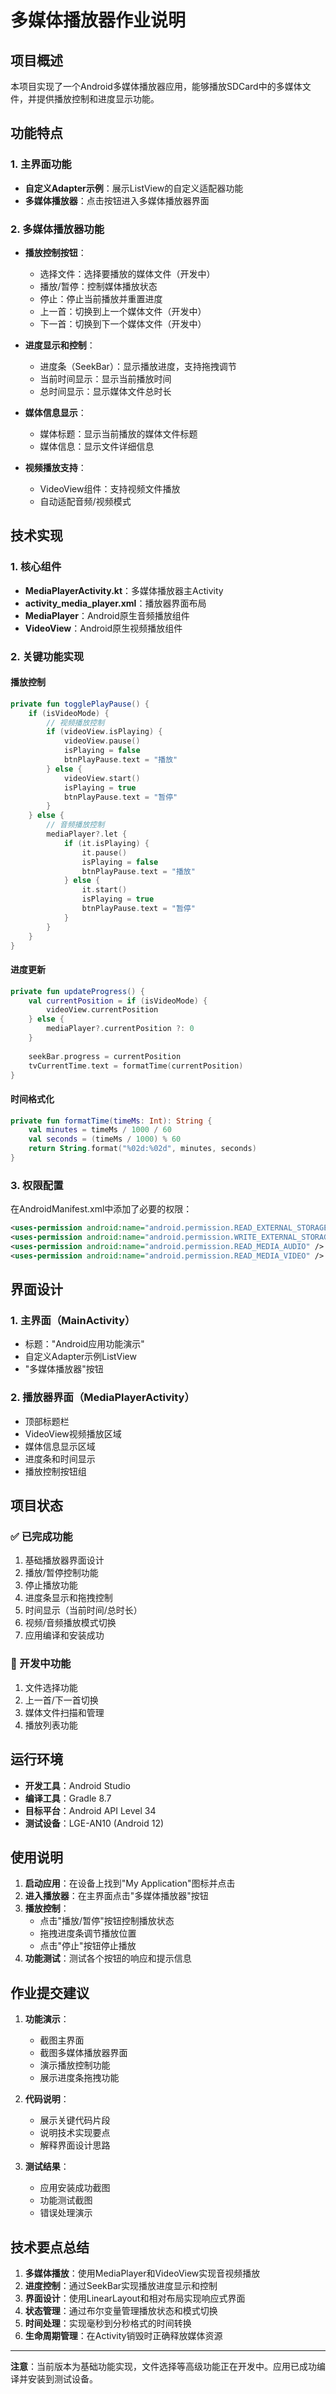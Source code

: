 # 多媒体播放器作业说明

## 项目概述
本项目实现了一个Android多媒体播放器应用，能够播放SDCard中的多媒体文件，并提供播放控制和进度显示功能。

## 功能特点

### 1. 主界面功能
- **自定义Adapter示例**：展示ListView的自定义适配器功能
- **多媒体播放器**：点击按钮进入多媒体播放器界面

### 2. 多媒体播放器功能
- **播放控制按钮**：
  - 选择文件：选择要播放的媒体文件（开发中）
  - 播放/暂停：控制媒体播放状态
  - 停止：停止当前播放并重置进度
  - 上一首：切换到上一个媒体文件（开发中）
  - 下一首：切换到下一个媒体文件（开发中）

- **进度显示和控制**：
  - 进度条（SeekBar）：显示播放进度，支持拖拽调节
  - 当前时间显示：显示当前播放时间
  - 总时间显示：显示媒体文件总时长

- **媒体信息显示**：
  - 媒体标题：显示当前播放的媒体文件标题
  - 媒体信息：显示文件详细信息

- **视频播放支持**：
  - VideoView组件：支持视频文件播放
  - 自动适配音频/视频模式

## 技术实现

### 1. 核心组件
- **MediaPlayerActivity.kt**：多媒体播放器主Activity
- **activity_media_player.xml**：播放器界面布局
- **MediaPlayer**：Android原生音频播放组件
- **VideoView**：Android原生视频播放组件

### 2. 关键功能实现

#### 播放控制
```kotlin
private fun togglePlayPause() {
    if (isVideoMode) {
        // 视频播放控制
        if (videoView.isPlaying) {
            videoView.pause()
            isPlaying = false
            btnPlayPause.text = "播放"
        } else {
            videoView.start()
            isPlaying = true
            btnPlayPause.text = "暂停"
        }
    } else {
        // 音频播放控制
        mediaPlayer?.let {
            if (it.isPlaying) {
                it.pause()
                isPlaying = false
                btnPlayPause.text = "播放"
            } else {
                it.start()
                isPlaying = true
                btnPlayPause.text = "暂停"
            }
        }
    }
}
```

#### 进度更新
```kotlin
private fun updateProgress() {
    val currentPosition = if (isVideoMode) {
        videoView.currentPosition
    } else {
        mediaPlayer?.currentPosition ?: 0
    }
    
    seekBar.progress = currentPosition
    tvCurrentTime.text = formatTime(currentPosition)
}
```

#### 时间格式化
```kotlin
private fun formatTime(timeMs: Int): String {
    val minutes = timeMs / 1000 / 60
    val seconds = (timeMs / 1000) % 60
    return String.format("%02d:%02d", minutes, seconds)
}
```

### 3. 权限配置
在AndroidManifest.xml中添加了必要的权限：
```xml
<uses-permission android:name="android.permission.READ_EXTERNAL_STORAGE" />
<uses-permission android:name="android.permission.WRITE_EXTERNAL_STORAGE" />
<uses-permission android:name="android.permission.READ_MEDIA_AUDIO" />
<uses-permission android:name="android.permission.READ_MEDIA_VIDEO" />
```

## 界面设计

### 1. 主界面（MainActivity）
- 标题："Android应用功能演示"
- 自定义Adapter示例ListView
- "多媒体播放器"按钮

### 2. 播放器界面（MediaPlayerActivity）
- 顶部标题栏
- VideoView视频播放区域
- 媒体信息显示区域
- 进度条和时间显示
- 播放控制按钮组

## 项目状态

### ✅ 已完成功能
1. 基础播放器界面设计
2. 播放/暂停控制功能
3. 停止播放功能
4. 进度条显示和拖拽控制
5. 时间显示（当前时间/总时长）
6. 视频/音频播放模式切换
7. 应用编译和安装成功

### 🚧 开发中功能
1. 文件选择功能
2. 上一首/下一首切换
3. 媒体文件扫描和管理
4. 播放列表功能

## 运行环境
- **开发工具**：Android Studio
- **编译工具**：Gradle 8.7
- **目标平台**：Android API Level 34
- **测试设备**：LGE-AN10 (Android 12)

## 使用说明

1. **启动应用**：在设备上找到"My Application"图标并点击
2. **进入播放器**：在主界面点击"多媒体播放器"按钮
3. **播放控制**：
   - 点击"播放/暂停"按钮控制播放状态
   - 拖拽进度条调节播放位置
   - 点击"停止"按钮停止播放
4. **功能测试**：测试各个按钮的响应和提示信息

## 作业提交建议

1. **功能演示**：
   - 截图主界面
   - 截图多媒体播放器界面
   - 演示播放控制功能
   - 展示进度条拖拽功能

2. **代码说明**：
   - 展示关键代码片段
   - 说明技术实现要点
   - 解释界面设计思路

3. **测试结果**：
   - 应用安装成功截图
   - 功能测试截图
   - 错误处理演示

## 技术要点总结

1. **多媒体播放**：使用MediaPlayer和VideoView实现音视频播放
2. **进度控制**：通过SeekBar实现播放进度显示和控制
3. **界面设计**：使用LinearLayout和相对布局实现响应式界面
4. **状态管理**：通过布尔变量管理播放状态和模式切换
5. **时间处理**：实现毫秒到分秒格式的时间转换
6. **生命周期管理**：在Activity销毁时正确释放媒体资源

---

**注意**：当前版本为基础功能实现，文件选择等高级功能正在开发中。应用已成功编译并安装到测试设备。